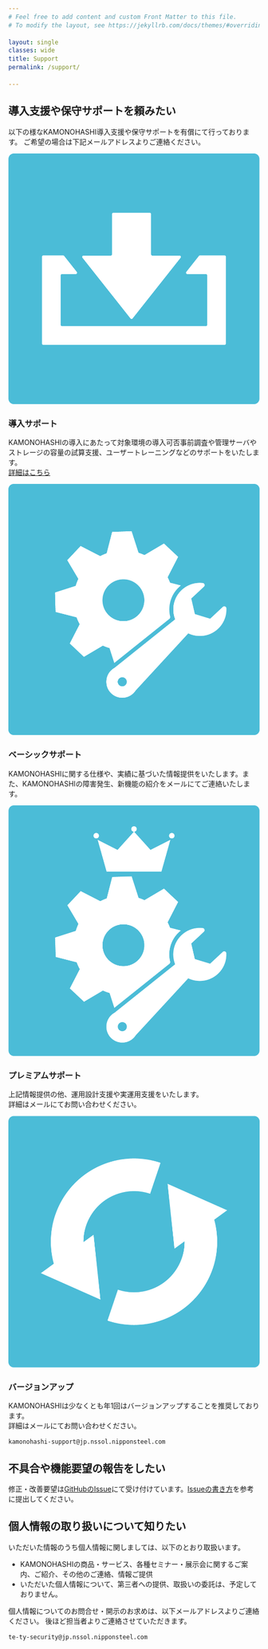```yaml
---
# Feel free to add content and custom Front Matter to this file.
# To modify the layout, see https://jekyllrb.com/docs/themes/#overriding-theme-defaults

layout: single
classes: wide
title: Support
permalink: /support/

---
```

## 導入支援や保守サポートを頼みたい

以下の様なKAMONOHASHI導入支援や保守サポートを有償にて行っております。
ご希望の場合は下記メールアドレスよりご連絡ください。

<div class="support__item">
    <div class="support support__image">
        <img src="/assets/images/icon_ Introduction.png" alt="placeholder image 1">
    </div>
    <div class="support support__text">
        <h3 class="support__text-title">導入サポート</h3>
        <div class="support__text-excerpt">
            <p>KAMONOHASHIの導入にあたって対象環境の導入可否事前調査や管理サーバやストレージの容量の試算支援、ユーザートレーニングなどのサポートをいたします。<br>
            <a href="/posts/support">詳細はこちら</a>
            </p>
        </div>
    </div>
</div>

<div class="support__item">
    <div class="support support__image">
        <img src="/assets/images/icon_support.png" alt="placeholder image 1">
    </div>
    <div class="support support__text">
        <h3 class="support__text-title">ベーシックサポート</h3>
        <div class="support__text-excerpt">
            <p>KAMONOHASHIに関する仕様や、実績に基づいた情報提供をいたします。また、KAMONOHASHIの障害発生、新機能の紹介をメールにてご連絡いたします。<br>
            <!-- <a href="/">詳細はこちら</a> --> </p>
        </div>
    </div>
</div>

<div class="support__item">
    <div class="support support__image">
        <img src="/assets/images/icon_pSupport.png" alt="placeholder image 1">
    </div>
    <div class="support support__text">
        <h3 class="support__text-title">プレミアムサポート</h3>
        <div class="support__text-excerpt">
            <p>上記情報提供の他、運用設計支援や実運用支援をいたします。<br>
            詳細はメールにてお問い合わせください。</p>
        </div>
    </div>
</div>

<div class="support__item">
    <div class="support support__image">
        <img src="/assets/images/icon_update.png" alt="placeholder image 1">
    </div>
    <div class="support support__text">
        <h3 class="support__text-title">バージョンアップ</h3>
        <div class="support__text-excerpt">
            <p>KAMONOHASHIは少なくとも年1回はバージョンアップすることを推奨しております。<br>
            詳細はメールにてお問い合わせください。</p>
        </div>
    </div>
</div>

<div class="highlighter-rouge"><div class="highlight"><pre class="highlight"><code>kamonohashi-support@jp.nssol.nipponsteel.com
</code></pre></div></div>


<h2 id="不具合や機能要望の報告をしたい">不具合や機能要望の報告をしたい</h2>
<p>修正・改善要望は<a href="https://github.com/KAMONOHASHI/kamonohashi/issues">GitHubのIssue</a>にて受け付けています。<a href="https://github.com/KAMONOHASHI/kamonohashi/wiki/Submitting-Bugs-and-Suggestions">Issueの書き方</a>を参考に提出してください。</p>

<h2 id="個人情報-について知りたい">個人情報の取り扱いについて知りたい</h2>
<p>いただいた情報のうち個人情報に関しましては、以下のとおり取扱います。</p>
<ul>
  <li>KAMONOHASHIの商品・サービス、各種セミナー・展示会に関するご案内、ご紹介、その他のご連絡、情報ご提供</li>
  <li>いただいた個人情報について、第三者への提供、取扱いの委託は、予定しておりません。</li>
</ul>
<p>個人情報についてのお問合せ・開示のお求めは、以下メールアドレスよりご連絡ください。
後ほど担当者よりご連絡させていただきます。</p>

<div class="highlighter-rouge"><div class="highlight">
<pre class="highlight"><code>te-ty-security@jp.nssol.nipponsteel.com
</code></pre></div>